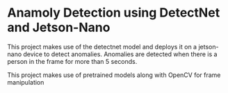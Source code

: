 # Anamoly Detection using DetectNet and Jetson-Nano
This project makes use of the detectnet model and deploys it on a jetson-nano device to detect anomalies. Anomalies are detected when there is a person in the frame for more than 5 seconds. 

This project makes use of pretrained models along with OpenCV for frame manipulation